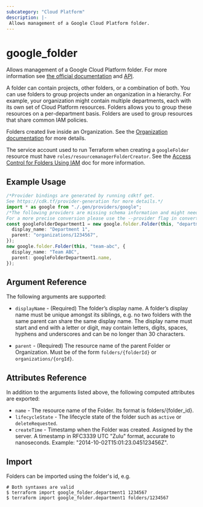 ```yaml
---
subcategory: "Cloud Platform"
description: |-
 Allows management of a Google Cloud Platform folder.
---
```


# google\_folder

Allows management of a Google Cloud Platform folder. For more information see
[the official documentation](https://cloud.google.com/resource-manager/docs/creating-managing-folders)
and
[API](https://cloud.google.com/resource-manager/reference/rest/v2/folders).

A folder can contain projects, other folders, or a combination of both. You can use folders to group projects under an organization in a hierarchy. For example, your organization might contain multiple departments, each with its own set of Cloud Platform resources. Folders allows you to group these resources on a per-department basis. Folders are used to group resources that share common IAM policies.

Folders created live inside an Organization. See the [Organization documentation](https://cloud.google.com/resource-manager/docs/quickstarts) for more details.

The service account used to run Terraform when creating a `googleFolder`
resource must have `roles/resourcemanagerFolderCreator`. See the
[Access Control for Folders Using IAM](https://cloud.google.com/resource-manager/docs/access-control-folders)
doc for more information.

## Example Usage

```typescript
/*Provider bindings are generated by running cdktf get.
See https://cdk.tf/provider-generation for more details.*/
import * as google from "./.gen/providers/google";
/*The following providers are missing schema information and might need manual adjustments to synthesize correctly: google.
For a more precise conversion please use the --provider flag in convert.*/
const googleFolderDepartment1 = new google.folder.Folder(this, "department1", {
  display_name: "Department 1",
  parent: "organizations/1234567",
});
new google.folder.Folder(this, "team-abc", {
  display_name: "Team ABC",
  parent: googleFolderDepartment1.name,
});

```

## Argument Reference

The following arguments are supported:

*   `displayName` - (Required) The folder’s display name.
    A folder’s display name must be unique amongst its siblings, e.g. no two folders with the same parent can share the same display name. The display name must start and end with a letter or digit, may contain letters, digits, spaces, hyphens and underscores and can be no longer than 30 characters.

*   `parent` - (Required) The resource name of the parent Folder or Organization.
    Must be of the form `folders/{folderId}` or `organizations/{orgId}`.

## Attributes Reference

In addition to the arguments listed above, the following computed attributes are
exported:

* `name` - The resource name of the Folder. Its format is folders/{folder\_id}.
* `lifecycleState` - The lifecycle state of the folder such as `active` or `deleteRequested`.
* `createTime` - Timestamp when the Folder was created. Assigned by the server.
  A timestamp in RFC3339 UTC "Zulu" format, accurate to nanoseconds. Example: "2014-10-02T15:01:23.045123456Z".

## Import

Folders can be imported using the folder's id, e.g.

```console
# Both syntaxes are valid
$ terraform import google_folder.department1 1234567
$ terraform import google_folder.department1 folders/1234567
```
